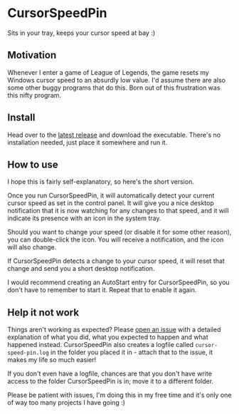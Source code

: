 # CursorSpeedPin

Sits in your tray, keeps your cursor speed at bay :)

## Motivation

Whenever I enter a game of League of Legends, the game resets my Windows cursor speed to an absurdly low value. I'd assume there are also some other buggy programs that do this. Born out of this frustration was this nifty program.

## Install

Head over to the [latest release](https://github.com/MCOfficer/cursor-speed-pin/releases/latest) and download the executable. There's no installation needed, just place it somewhere and run it.

## How to use

I hope this is fairly self-explanatory, so here's the short version.

Once you run CursorSpeedPin, it will automatically detect your current cursor speed as set in the control panel. It will give you a nice desktop notification that it is now watching for any changes to that speed, and it will indicate its presence with an icon in the system tray.

Should you want to change your speed (or disable it for some other reason), you can double-click the icon. You will receive a notification, and the icon will also change.

If CursorSpeedPin detects a change to your cursor speed, it will reset that change and send you a short desktop notification.

I would recommend creating an AutoStart entry for CursorSpeedPin, so you don't have to remember to start it. Repeat that to enable it again.

## Help it not work

Things aren't working as expected? Please [open an issue](https://github.com/MCOfficer/cursor-speed-pin/issues/new) with a detailed explanation of what you did, what you expected to happen and what happened instead. CursorSpeedPin also creates a logfile called `cursor-speed-pin.log` in the folder you placed it in - attach that to the issue, it makes my life so much easier!

If you don't even have a logfile, chances are that you don't have write access to the folder CursorSpeedPin is in; move it to a different folder.

Please be patient with issues, I'm doing this in my free time and it's only one of way too many projects I have going :)
